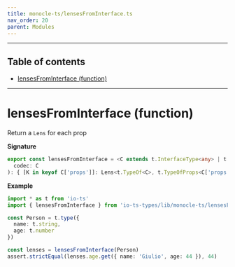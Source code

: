 ```yaml
---
title: monocle-ts/lensesFromInterface.ts
nav_order: 20
parent: Modules
---
```


---

<h2 class="text-delta">Table of contents</h2>

- [lensesFromInterface (function)](#lensesfrominterface-function)

---

# lensesFromInterface (function)

Return a `Lens` for each prop

**Signature**

```ts
export const lensesFromInterface = <C extends t.InterfaceType<any> | t.StrictType<any>>(
  codec: C
): { [K in keyof C['props']]: Lens<t.TypeOf<C>, t.TypeOfProps<C['props']>[K]> } => ...
```

**Example**

```ts
import * as t from 'io-ts'
import { lensesFromInterface } from 'io-ts-types/lib/monocle-ts/lensesFromInterface'

const Person = t.type({
  name: t.string,
  age: t.number
})

const lenses = lensesFromInterface(Person)
assert.strictEqual(lenses.age.get({ name: 'Giulio', age: 44 }), 44)
```
